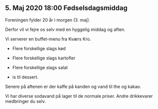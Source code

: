 <!-- ticket_id c02def6fbadcbfaff5d5831830ad3dce -->
<!-- ticket_count 20 -->
<!-- ticket_price 150 -->
<!-- ticket_deadline 2020-04-15 -->
## 5. Maj 2020 18:00 Fødselsdagsmiddag
Foreningen fylder 20 år i morgen (3. maj).

Derfor vil vi fejre os selv med en hyggelig middag og aften.

<!-- TICKETS -->

Vi serverer en buffet-menu fra Kværs Kro.

* Flere forskellige slags kød 
* Flere forskellige slags kartofler
* Flere forskellige slags salat

* is til dessert.

Senere på aftenen er der kaffe på kanden og vand til the og kakao. 

Vi har diverse sodavand på lager til de normale priser. Andre drikkevarer medbringer du selv.
